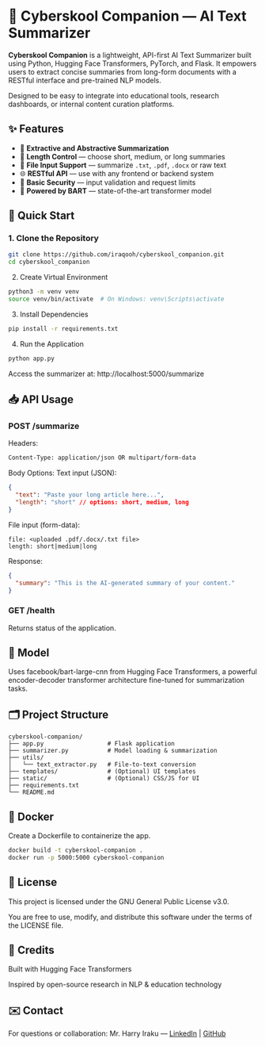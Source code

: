 # 🤖 Cyberskool Companion — AI Text Summarizer

**Cyberskool Companion** is a lightweight, API-first AI Text Summarizer built using Python, Hugging Face Transformers, PyTorch, and Flask. It empowers users to extract concise summaries from long-form documents with a RESTful interface and pre-trained NLP models.

Designed to be easy to integrate into educational tools, research dashboards, or internal content curation platforms.

## ✨ Features

- 📄 **Extractive and Abstractive Summarization**
- 📏 **Length Control** — choose short, medium, or long summaries
- 📁 **File Input Support** — summarize `.txt`, `.pdf`, `.docx` or raw text
- 🌐 **RESTful API** — use with any frontend or backend system
- 🔐 **Basic Security** — input validation and request limits
- 🧠 **Powered by BART** — state-of-the-art transformer model

## 🚀 Quick Start

### 1. Clone the Repository

```bash
git clone https://github.com/iraqooh/cyberskool_companion.git
cd cyberskool_companion
```

2. Create Virtual Environment

```bash
python3 -m venv venv
source venv/bin/activate  # On Windows: venv\Scripts\activate
```

3. Install Dependencies

```bash
pip install -r requirements.txt
```

4. Run the Application

```bash
python app.py
```

Access the summarizer at: http://localhost:5000/summarize

## 📥 API Usage

### POST /summarize

Headers:
```bash
Content-Type: application/json OR multipart/form-data
```

Body Options:
Text input (JSON):
```json
{
  "text": "Paste your long article here...",
  "length": "short" // options: short, medium, long
}
```

File input (form-data):
```vbnet
file: <uploaded .pdf/.docx/.txt file>
length: short|medium|long
```

Response:
```json
{
  "summary": "This is the AI-generated summary of your content."
}
```

### GET /health

Returns status of the application.

## 🧠 Model

Uses facebook/bart-large-cnn from Hugging Face Transformers, a powerful encoder-decoder transformer architecture fine-tuned for summarization tasks.

## 🗂️ Project Structure

```pgsql
cyberskool-companion/
├── app.py                  # Flask application
├── summarizer.py           # Model loading & summarization
├── utils/
│   └── text_extractor.py   # File-to-text conversion
├── templates/              # (Optional) UI templates
├── static/                 # (Optional) CSS/JS for UI
├── requirements.txt
└── README.md
```

## 🐳 Docker

Create a Dockerfile to containerize the app.

```bash
docker build -t cyberskool-companion .
docker run -p 5000:5000 cyberskool-companion
```

## 📖 License

This project is licensed under the GNU General Public License v3.0.

You are free to use, modify, and distribute this software under the terms of the LICENSE file.

## 🙌 Credits

Built with Hugging Face Transformers

Inspired by open-source research in NLP & education technology

## ✉️ Contact

For questions or collaboration:
Mr. Harry Iraku — [LinkedIn](https://linkedin.com/iraqooh) | [GitHub](https://github.com/iraqooh/)
